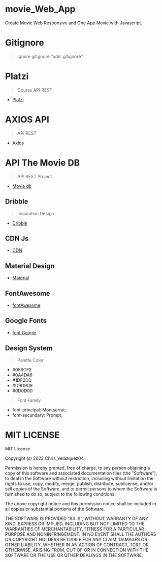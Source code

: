 # movie_Web_App

Create Movie Web Responsive and One App Movie with Javascript.

# Gitignore

> Ignore  gitignore
> "add .gitignore"

# Platzi

> Course API REST

- [Platzi](https://platzi.com/home)

# AXIOS API

> API REST

- [Axios](https://axios-http.com/)

# API The Movie DB

> API REST Project

- [Movie db](https://www.themoviedb.org/)

## Dribble

> Inspiration Design

- [Dribble](https://dribbble.com/)

## CDN Js

- [CDN](https://cdnjs.com/)

## Material Design

- [Material](https://material.io/)

## FontAwesome

- [fontAwesome](https://fontawesome.com/icons?d=gallery)

## Google Fonts

- [font Google](https://fonts.google.com/)

## Design System

> Palette Color

- #056CF2
- #0A4DA6
- #1DF2DD
- #D9D9D9
- #0D0D0D

> Font Family

- font-principal:  Montserrat;
- font-secundary: Prompt;

# MIT LICENSE

MIT License

Copyright (c) 2022 Chris_Velázquez04

Permission is hereby granted, free of charge, to any person obtaining a copy
of this software and associated documentation files (the "Software"), to deal
in the Software without restriction, including without limitation the rights
to use, copy, modify, merge, publish, distribute, sublicense, and/or sell
copies of the Software, and to permit persons to whom the Software is
furnished to do so, subject to the following conditions:

The above copyright notice and this permission notice shall be included in all
copies or substantial portions of the Software.

THE SOFTWARE IS PROVIDED "AS IS", WITHOUT WARRANTY OF ANY KIND, EXPRESS OR
IMPLIED, INCLUDING BUT NOT LIMITED TO THE WARRANTIES OF MERCHANTABILITY,
FITNESS FOR A PARTICULAR PURPOSE AND NONINFRINGEMENT. IN NO EVENT SHALL THE
AUTHORS OR COPYRIGHT HOLDERS BE LIABLE FOR ANY CLAIM, DAMAGES OR OTHER
LIABILITY, WHETHER IN AN ACTION OF CONTRACT, TORT OR OTHERWISE, ARISING FROM,
OUT OF OR IN CONNECTION WITH THE SOFTWARE OR THE USE OR OTHER DEALINGS IN THE
SOFTWARE.
